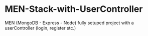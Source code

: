 # MEN-Stack-with-UserController
MEN (MongoDB - Express - Node) fully setuped project with a userController (login, register stc.)
